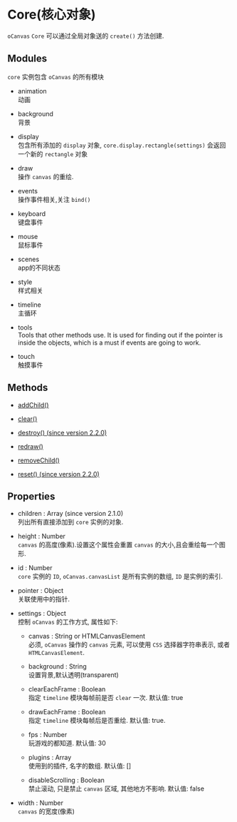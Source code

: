 # Core(核心对象)

`oCanvas` `Core` 可以通过全局对象送的 `create()` 方法创建.

## Modules

`core` 实例包含 `oCanvas` 的所有模块

- animation<br/>
动画

- background<br/>
背景

- display<br/>
包含所有添加的 `display` 对象, `core.display.rectangle(settings)` 会返回一个新的 `rectangle` 对象

- draw<br/>
操作 `canvas` 的重绘.

- events<br/>
操作事件相关,关注 `bind()`

- keyboard<br/>
键盘事件

- mouse<br/>
鼠标事件

- scenes<br/>
app的不同状态

- style<br/>
样式相关

- timeline<br/>
主循环

- tools<br/>
Tools that other methods use. It is used for finding out if the pointer is inside the objects, which is a must if events are going to work.

- touch<br/>
触摸事件


## Methods

- [addChild()](./core/addChild.md)

- [clear()](./core/clear.md)

- [destroy() (since version 2.2.0)](./core/destroy.md)

- [redraw()](./core/redraw.md)

- [removeChild()](./core/removeChild.md)

- [reset() (since version 2.2.0)](./core/reset.md)

## Properties

- children : Array (since version 2.1.0)<br/>
列出所有直接添加到 `core` 实例的对象.

- height : Number<br/>
`canvas` 的高度(像素).设置这个属性会重置 `canvas` 的大小,且会重绘每一个图形.

- id : Number<br/>
`core` 实例的 `ID`, `oCanvas.canvasList` 是所有实例的数组, `ID` 是实例的索引.

- pointer : Object<br/>
关联使用中的指针.

- settings : Object<br/>
控制 `oCanvas` 的工作方式, 属性如下:

  - canvas : String or HTMLCanvasElement<br/>
必须, `oCanvas` 操作的 `canvas` 元素, 可以使用 `CSS` 选择器字符串表示, 或者 `HTMLCanvasElement`.

  - background : String<br/>
设置背景,默认透明(transparent)

  - clearEachFrame : Boolean<br/>
指定 `timeline` 模块每帧前是否 `clear` 一次.
默认值: true

  - drawEachFrame : Boolean<br/>
指定 `timeline` 模块每帧后是否重绘.
默认值: true.

  - fps : Number<br/>
玩游戏的都知道.
默认值: 30

  - plugins : Array<br/>
使用到的插件, 名字的数组.
默认值: []

  - disableScrolling : Boolean<br/>
禁止滚动, 只是禁止 `canvas` 区域, 其他地方不影响.
默认值: false

- width : Number<br/>
`canvas` 的宽度(像素)
